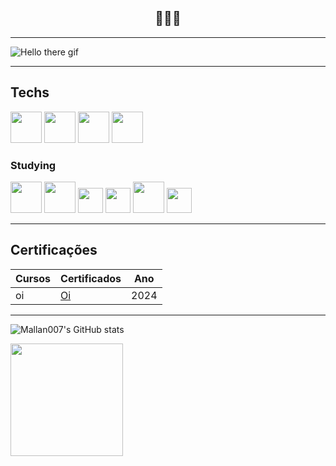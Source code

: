 ## <center>🧐🧐🧐
---------
![Hello there gif](https://c.tenor.com/0Akz_GWDQyQAAAAC/tenor.gif)

---------
## Techs
<img src="https://cdn.jsdelivr.net/gh/devicons/devicon@latest/icons/c/c-original.svg" width="50px" />
<img src="https://cdn.jsdelivr.net/gh/devicons/devicon@latest/icons/java/java-plain-wordmark.svg" width="50px"/>
<img src="https://cdn.jsdelivr.net/gh/devicons/devicon@latest/icons/cplusplus/cplusplus-original.svg" width="50px" />
<img src="https://cdn.jsdelivr.net/gh/devicons/devicon@latest/icons/python/python-plain-wordmark.svg" width="50px" />

### Studying
<img src="https://cdn.jsdelivr.net/gh/devicons/devicon@latest/icons/html5/html5-original-wordmark.svg" width="50px" />
<img src="https://cdn.jsdelivr.net/gh/devicons/devicon@latest/icons/css3/css3-original-wordmark.svg" width="50px" />
<img src="https://cdn.jsdelivr.net/gh/devicons/devicon@latest/icons/typescript/typescript-original.svg" width="40px" />
 <img src="https://cdn.jsdelivr.net/gh/devicons/devicon@latest/icons/javascript/javascript-original.svg" width="40px"/>
 <img src="https://cdn.jsdelivr.net/gh/devicons/devicon@latest/icons/nodejs/nodejs-original-wordmark.svg" width="50px" />
<img src="https://cdn.jsdelivr.net/gh/devicons/devicon@latest/icons/vuejs/vuejs-original-wordmark.svg" 
 width="40px"/>

 ----------     

## Certificações
| Cursos | Certificados | Ano |
| -----  | -----        | ----- |
| oi     | [Oi]()          | 2024 |

---------

![Mallan007's GitHub stats](https://github-readme-stats.vercel.app/api?username=mallan007&show_icons=true&theme=radical)          
          
     
<!--
**mallan007/mallan007** is a ✨ _special_ ✨ repository because its `README.md` (this file) appears on your GitHub profile.

Here are some ideas to get you started:

- 🔭 I’m currently working on ...
- 🌱 I’m currently learning ...
- 👯 I’m looking to collaborate on ...
- 🤔 I’m looking for help with ...
- 💬 Ask me about ...
- 📫 How to reach me: ...
- 😄 Pronouns: ...
- ⚡ Fun fact: ...
-->

<div>    
<img loading="lazy" height="180em" src="https://github-readme-stats.vercel.app/api/top-langs/?username=mallan007&layout=compact&langs_count=7&theme=dracula"/>
</div>